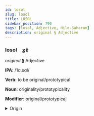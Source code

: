 ```yaml
---
id: losol
slug: losol
title: LOSOL
sidebar_position: 790
tags: [losol, Adjective, Nilo-Saharan]
description: original § Adjective
---
```


### losol&emsp;<span kind="abugida">ʓɐ͊</span>

*original* **§** Adjective

**IPA**: /ˈlɑ.sɑl/

**Verb**: to be original/prototypical

**Noun**: originality/prototypicality

**Modifier**: original/prototypical

<details>
    <summary>Origin</summary>
    Songhay lasal [lasal]<br/>
    <em>Nilo-Saharan Language Family</em>
</details>